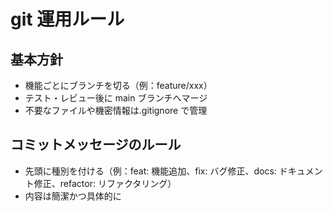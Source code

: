 # git 運用ルール

## 基本方針

- 機能ごとにブランチを切る（例：feature/xxx）
- テスト・レビュー後に main ブランチへマージ
- 不要なファイルや機密情報は.gitignore で管理

## コミットメッセージのルール

- 先頭に種別を付ける（例：feat: 機能追加、fix: バグ修正、docs: ドキュメント修正、refactor: リファクタリング）
- 内容は簡潔かつ具体的に